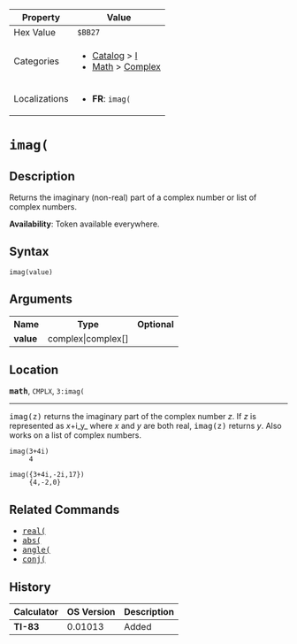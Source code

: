| Property      | Value |
|---------------|-------|
| Hex Value     | `$BB27`|
| Categories    | <ul><li>[Catalog](<../categories/Catalog.md>) > [I](<../categories/Catalog.md#I>)</li><li>[Math](<../categories/Math.md>) > [Complex](<../categories/Math.md#Complex>)</li></ul> |
| Localizations | <ul><li><b>FR</b>: `imag(`</li></ul> |

# `imag(`

## Description
Returns the imaginary (non-real) part of a complex number or list of complex numbers.


<b>Availability</b>: Token available everywhere.

## Syntax
`imag(value)`

## Arguments
<table>
<tr><th>Name</th><th>Type</th><th>Optional</th></tr>

<tr><td><b>value</b></td><td>complex|complex[]</td><td></td></tr>

</table>

## Location
<tt><kbd><b>math</b></kbd></tt>, `CMPLX`, `3:imag(`
<hr>

<tt>imag(z)</tt> returns the imaginary part of the complex number _z_. If _z_ is represented as _x_+i_y_ where _x_ and _y_ are both real, <tt>imag(z)</tt> returns _y_. Also works on a list of complex numbers.

```ti-basic
imag(3+4i)
     4

imag({3+4i,-2i,17})
     {4,-2,0}
```

## Related Commands

*   <tt><a href="/real-func">real(</a></tt>
*   <tt><a href="/abs">abs(</a></tt>
*   <tt><a href="/angle">angle(</a></tt>
*   <tt><a href="/conj">conj(</a></tt>

## History
| Calculator | OS Version | Description |
|------------|------------|-------------|
| <b>TI-83</b> | 0.01013 | Added |


